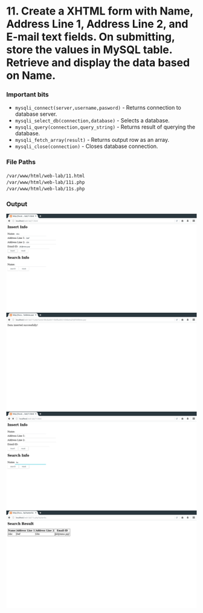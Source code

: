# 11. Create a XHTML form with Name, Address Line 1, Address Line 2, and E-mail text fields. On submitting, store the values in MySQL table. Retrieve and display the data based on Name.
### Important bits
* `mysqli_connect(server,username,pasword)` - Returns connection to database server.
* `mysqli_select_db(connection,database)` - Selects a database.
* `mysqli_query(connection,query_string)` - Returns result of querying the database.
* `mysqli_fetch_array(result)` - Returns output row as an array.
* `mysqli_close(connection)` - Closes database connection.

### File Paths
`/var/www/html/web-lab/11.html` <br>
`/var/www/html/web-lab/11i.php` <br>
`/var/www/html/web-lab/11s.php`
### Output
![](1.png)
![](2.png)
![](3.png)
![](4.png)
